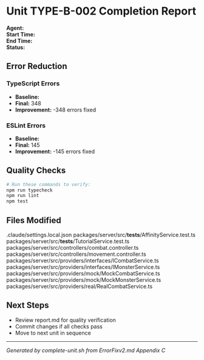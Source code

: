 # Unit TYPE-B-002 Completion Report

**Agent:**   
**Start Time:**   
**End Time:**   
**Status:**   

## Error Reduction

### TypeScript Errors
- **Baseline:** 
- **Final:** 348
- **Improvement:** -348 errors fixed

### ESLint Errors
- **Baseline:** 
- **Final:** 145
- **Improvement:** -145 errors fixed

## Quality Checks

```bash
# Run these commands to verify:
npm run typecheck
npm run lint
npm test
```

## Files Modified
.claude/settings.local.json
packages/server/src/__tests__/AffinityService.test.ts
packages/server/src/__tests__/TutorialService.test.ts
packages/server/src/controllers/combat.controller.ts
packages/server/src/controllers/movement.controller.ts
packages/server/src/providers/interfaces/ICombatService.ts
packages/server/src/providers/interfaces/IMonsterService.ts
packages/server/src/providers/mock/MockCombatService.ts
packages/server/src/providers/mock/MockMonsterService.ts
packages/server/src/providers/real/RealCombatService.ts

## Next Steps
- Review report.md for quality verification
- Commit changes if all checks pass
- Move to next unit in sequence

---
*Generated by complete-unit.sh from ErrorFixv2.md Appendix C*
